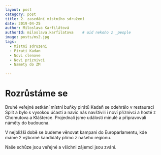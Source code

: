 ```yaml
---
layout: post
category: post
title: 2. zasedání místního sdružení    
date: 2019-04-25
author: Miloslava Karfilátová
authorId: miloslava.karfilatova    # uid nekoho z _people
image: posts/ms2.jpg
tags:
  - Mistni sdruzeni
  - Pirati Kadan
  - Novi clenove
  - Novi priznivci
  - Namety do ZM
  
---
```


# Rozrůstáme se 


Druhé veřejné setkání místní buňky pirátů Kadaň se odehrálo v restauraci Split a bylo s vysokou účastí a navíc nás navštívili i noví příznivci
a hosté z Chomutova a Klášterce. 
Projednali jsme události minulé a připravovali náměty do budoucna.

V nejbližší době se budeme věnovat kampani do Europarlamentu, kde máme 2 výborné kandidáty přímo z našeho regionu. 

Naše schůze jsou veřejné a všichni zájemci jsou zváni. 

